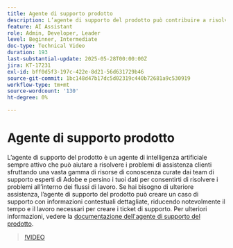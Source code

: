 ```yaml
---
title: Agente di supporto prodotto
description: L’agente di supporto del prodotto può contribuire a risolvere i problemi sfruttando un’ampia gamma di risorse di conoscenza curate dai team di supporto esperti di Adobe e persino i tuoi dati. Se hai bisogno di ulteriore assistenza, l’agente di supporto del prodotto può ora creare un caso di supporto con informazioni contestuali dettagliate.
feature: AI Assistant
role: Admin, Developer, Leader
level: Beginner, Intermediate
doc-type: Technical Video
duration: 193
last-substantial-update: 2025-05-28T00:00:00Z
jira: KT-17231
exl-id: bff0d5f3-197c-422e-8d21-56d631729b46
source-git-commit: 1bc148d47b17dc5d02319c440b72681a9c530919
workflow-type: tm+mt
source-wordcount: '130'
ht-degree: 0%

---
```


# Agente di supporto prodotto

L’agente di supporto del prodotto è un agente di intelligenza artificiale sempre attivo che può aiutare a risolvere i problemi di assistenza clienti sfruttando una vasta gamma di risorse di conoscenza curate dai team di supporto esperti di Adobe e persino i tuoi dati per consentirti di risolvere i problemi all’interno dei flussi di lavoro. Se hai bisogno di ulteriore assistenza, l’agente di supporto del prodotto può creare un caso di supporto con informazioni contestuali dettagliate, riducendo notevolmente il tempo e il lavoro necessari per creare i ticket di supporto. Per ulteriori informazioni, vedere la [documentazione dell&#39;agente di supporto del prodotto](https://experienceleague.adobe.com/it/docs/experience-platform/ai-assistant/new-features/customer-support).

>[!VIDEO](https://video.tv.adobe.com/v/3443191/?learn=on&enablevpops&captions=ita)
